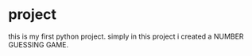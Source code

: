 # project
 this is  my first python project.
 simply in this project i created a  NUMBER GUESSING GAME.
 
